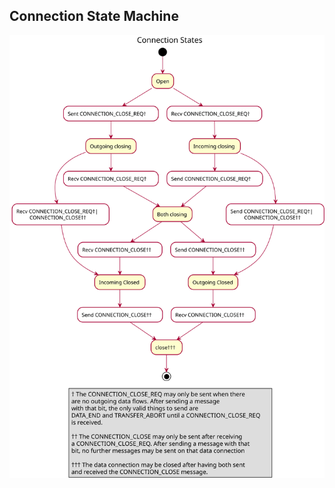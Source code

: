 Connection State Machine
------------------------
![Connection State Machine](connection_states.svg)
